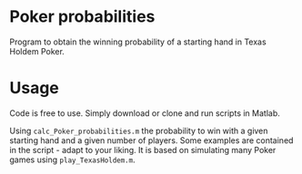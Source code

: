 # Poker probabilities
Program to obtain the winning probability of a starting hand in Texas Holdem Poker.

# Usage
Code is free to use. Simply download or clone and run scripts in Matlab.

Using `calc_Poker_probabilities.m` the probability to win with a given starting hand and a given number of players.
Some examples are contained in the script - adapt to your liking. 
It is based on simulating many Poker games using `play_TexasHoldem.m`.
